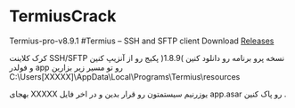 # TermiusCrack
Termius-pro-v8.9.1
#Termius – SSH and SFTP client
Download [Releases](https://github.com/Matialz7/TermiusCrack/releases/download/main/Termius.V8.9.1.zip)

کرک کلاینت SSH/SFTP نسخه پرو 
برنامه رو دانلود کنین )1.8.9(
پکیج رو از آنزیپ کنین و فولدر app رو تو مسیر زیر بزارین 
C:\Users\[XXXXX]\AppData\Local\Programs\Termius\resources

بهجای XXXXX یوزرنیم سیستمتون رو قرار بدین 
و در اخر فایل app.asar رو پاک کنین .
